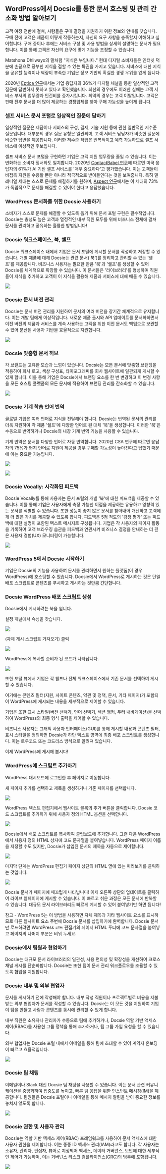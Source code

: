 ## WordPress에서 Docsie를 통한 문서 호스팅 및 관리 간소화 방법 알아보기

고객 여정 전반에 걸쳐, 사람들은 구매 결정을 지원하기 위한 정보와 안내를 찾습니다. 구매 전에 고객은 제품이 어떻게 작동하는지, 자신의 요구 사항을 충족할지 이해하고 싶어합니다. 구매 중이나 후에는 서비스 구성 및 사용 방법을 상세히 설명하는 문서가 필요합니다. 이를 통해 고객은 자신의 요구에 맞게 기능을 조정할 수 있습니다.

Matshona Dhliwayo의 말처럼 "지식은 부입니다." 현대 디지털 소비자들은 인터넷 덕분에 손끝으로 풍부한 지식을 접할 수 있는 특권을 가지고 있습니다. 서비스에 대한 지식을 공유할 능력이나 역량이 부족한 기업은 정보 기반의 확실한 경쟁 우위를 잃게 됩니다.

2020년 [Eptica 연구](https://www.eptica.com/dcx2020)에서는 기업 응답자의 36%가 디지털 채널을 통한 일상적인 고객 질문에 답변하지 못하고 있다고 확인했습니다. 최선의 경우에도 이러한 실패는 고객 서비스 부서의 업무량과 인건비를 증가시킵니다. 최악의 경우는 고객 이탈입니다. 고객은 판매 전후 문서를 더 많이 제공하는 경쟁업체를 찾아 구매 가능성을 높이게 됩니다.

### 셀프 서비스 문서 포털로 일상적인 질문에 답하기

일상적인 질문은 제품이나 서비스의 구성, 결제, 기술 지원 등에 관한 일반적인 저수준 질문입니다. 대부분의 경우 질문 유형은 일관되며, 고객 서비스 담당자가 비슷한 질문에 비슷한 답변을 제공합니다. 이러한 저수준 작업은 반복적이고 예측 가능하므로 셀프 서비스에 이상적인 후보입니다.

셀프 서비스 문서 포털을 구현하면 기업은 고객 지원 업무량을 줄일 수 있습니다. 이는 변화하는 소비자 정서와도 일치합니다. 2020년 [ContactBabel 연구](http://connect.creativevirtual.com/contactbabel-report-us-mar2020)에 따르면 미국 응답자의 61%가 AI 기반 셀프 서비스를 '매우 중요하다'고 평가했습니다. 이는 고객들이 비접촉 지원을 수용할 뿐만 아니라 적극적으로 받아들인다는 것을 보여줍니다. 특히 밀레니얼 세대는 스스로 문제를 해결하기를 원하며, [Aspect 연구](https://www.aspect.com/company/news/press-releases/customer-serve-thy-self-new-study-reveals-millennials-desire-for-self-service-digital-interaction-to-change-customer-service-forever)에서는 이 세대의 73%가 독립적으로 문제를 해결할 수 있어야 한다고 응답했습니다.

### WordPress 문서화를 위한 Docsie 사용하기

소비자가 스스로 문제를 해결할 수 있도록 돕기 위해 문서 포털 구현은 필수적입니다. Docsie는 충성도 높은 고객과 열정적인 내부 직원 모두를 위해 비즈니스 전체에 걸쳐 문서를 관리하고 공유하는 훌륭한 방법입니다!

### Docsie 워크스페이스, 북, 쉘프

Docsie 워크스페이스 내에서 기업은 문서 포털에 게시할 문서를 작성하고 저장할 수 있습니다. 개별 제품에 대해 Docsie는 관련 문서('북')를 정리하고 관리할 수 있는 '쉘프'를 제공합니다. 비즈니스 사용자는 필요한 만큼 '북'과 '쉘프'를 생성할 수 있어 Docsie를 체계적으로 확장할 수 있습니다. 이 문서들은 '라이브러리'를 형성하여 직원들이 지식을 추가하고 고객이 이 지식을 활용해 제품과 서비스에 대해 배울 수 있습니다.

![](https://docsie-app-media.s3.amazonaws.com/image/7093/doc_ULxUK3nJlSUujhpeo/cdhlmjjaoteiufwqsqba)

### Docsie 문서 버전 관리

Docsie는 문서 버전 관리를 지원하여 문서의 여러 버전을 장기간 체계적으로 유지합니다. 이는 개발 팀에게 이상적입니다. 새로운 제품 출시와 API 업데이트를 문서화하면서 이전 버전의 제품과 서비스를 계속 사용하는 고객을 위한 이전 문서도 백업으로 보관할 수 있어 분산된 사용자 기반을 효율적으로 지원합니다.

![](https://docsie-app-media.s3.amazonaws.com/image/7093/doc_ULxUK3nJlSUujhpeo/pczuxadvbygftlmwekbo)

### Docsie 맞춤형 문서 허브

각 브랜드는 고유한 모습과 느낌이 있습니다. Docsie는 모든 문서에 맞춤형 브랜딩을 적용하여 회사 로고, 색상 구성표, 타이포그래피를 회사 웹사이트에 일관되게 게시할 수 있게 합니다. 이를 통해 기업은 Docsie에서 브랜딩 요소를 한 번 변경하고 이 변경 사항을 모든 호스팅 플랫폼의 모든 문서에 적용하여 브랜딩 관리를 간소화할 수 있습니다.

![](https://docsie-app-media.s3.amazonaws.com/image/7093/doc_ULxUK3nJlSUujhpeo/mshntomlogkgyplixkup)

### Docsie 기계 학습 언어 번역

글로벌 기업은 여러 언어로 지식을 전달해야 합니다. Docsie는 번역된 문서의 관리를 더욱 지원하여 각 제품 '쉘프'에 다양한 언어로 된 대체 '북'을 생성합니다. 이러한 '북'은 수동으로 번역하거나 Docsie의 내장 기계 번역 기능을 사용할 수 있습니다.

기계 번역은 문서를 다양한 언어로 자동 번역합니다. 2020년 CSA 연구에 따르면 응답자의 75%가 현지 언어로 지원이 제공될 경우 구매할 가능성이 높아진다고 답했기 때문에 이는 중요한 기능입니다.

![](https://docsie-app-media.s3.amazonaws.com/image/7093/doc_ULxUK3nJlSUujhpeo/tjwcokomcquzbtjfyhms)

![](https://docsie-app-media.s3.amazonaws.com/image/7093/doc_ULxUK3nJlSUujhpeo/hpiagizgxcvfteprinwn)

### Docsie Vocally: 시각화된 피드백

Docsie Vocally를 통해 사용자는 문서 포털의 개별 '북'에 대한 피드백을 제공할 수 있습니다. 이를 통해 기업은 사용자에게 측정 가능한 이점을 제공하는 유용하고 영향력 있는 문서를 식별할 수 있습니다. 또한 성능이 좋지 않은 문서를 찾아내어 개선하고 고객에게 더 많은 가치를 제공할 수 있도록 합니다. 피드백은 5점 척도의 '감정 평가' 또는 피드백에 대한 설명이 포함된 텍스트 메시지로 구성됩니다. 기업은 각 사용자의 페이지 활동을 기록하여 고객 브라우징 습관을 피드백과 연관시켜 비즈니스 결정을 안내하는 더 깊은 사용자 경험(UX) 모니터링이 가능합니다.

![](https://docsie-app-media.s3.amazonaws.com/image/7093/doc_ULxUK3nJlSUujhpeo/addifshigkkpoiobortf)

### WordPress 5에서 Docsie 시작하기

기업은 Docsie의 기능을 사용하여 문서를 관리하면서 원하는 플랫폼(이 경우 WordPress)에 호스팅할 수 있습니다. Docsie에서 WordPress로 게시하는 것은 단일 배포 스크립트로 콘텐츠를 푸시하고 게시하는 것만큼 간단합니다.

### Docsie WordPress 배포 스크립트 생성

Docsie에서 게시하려는 북을 엽니다.

설정 패널에서 속성을 찾습니다.

![](https://docsie-app-media.s3.amazonaws.com/image/7093/doc_ULxUK3nJlSUujhpeo/pmfgayfjbxpyaezonadq)

(자체 게시 스크립트 가져오기) 클릭

![](https://docsie-app-media.s3.amazonaws.com/image/7093/doc_ULxUK3nJlSUujhpeo/gapavaasxhjgmzvosbtt)

WordPress에 복사할 준비가 된 코드가 나타납니다.

![](https://docsie-app-media.s3.amazonaws.com/image/7093/doc_ULxUK3nJlSUujhpeo/eeugiunjmalaxajwytjx)

또한 포털 뷰에서 기업은 각 쉘프나 전체 워크스페이스에서 기존 문서를 선택하여 게시할 수 있습니다.

여기에는 콘텐츠 필터(지원, 사이트 콘텐츠, 약관 및 정책, 문서, 기타 페이지)가 포함되어 WordPress에 게시되는 내용을 세부적으로 제어할 수 있습니다.

기업은 또한 표시 스타일(버전 선택기, 언어 선택기, 섹션 앵커, 푸터 내비게이션)을 선택하여 WordPress의 최종 형식 출력을 제어할 수 있습니다.

비즈니스 사용자는 그래픽 사용자 인터페이스(GUI)를 통해 게시할 내용과 콘텐츠 필터, 표시 스타일을 정의하면 Docsie가 하단 텍스트 영역에 최종 배포 스크립트를 생성합니다. 이는 로우코드 또는 코드리스 방식으로 알려져 있습니다.

이제 WordPress에 게시해 봅시다!

### WordPress에 스크립트 추가하기

WordPress 대시보드에 로그인한 후 페이지로 이동합니다.

새 페이지 추가를 선택하고 제목을 생성하거나 기존 페이지를 선택합니다.

![](https://docsie-app-media.s3.amazonaws.com/image/7093/doc_ULxUK3nJlSUujhpeo/lbwsgahnmezbvkzftagh)

WordPress 텍스트 편집기에서 웹사이트 블록의 추가 버튼을 클릭합니다. Docsie 코드 스크립트를 추가하기 위해 사용자 정의 HTML 옵션을 선택합니다.

![](https://docsie-app-media.s3.amazonaws.com/image/7093/doc_ULxUK3nJlSUujhpeo/ejdtdgrlzsahtursowbf)

Docsie에서 배포 스크립트를 복사하여 클립보드에 추가합니다. 그런 다음 WordPress에서 사용자 정의 HTML 상자에 코드 문자열을 붙여넣습니다. WordPress 페이지 이름을 지정할 수도 있지만, Docsie가 삽입된 문서의 제목을 자동으로 제어합니다.

![](https://docsie-app-media.s3.amazonaws.com/image/7093/doc_ULxUK3nJlSUujhpeo/zrmyjvznfrgterpdolmk)

마지막 단계는 WordPress 편집기 페이지 상단의 HTML 옆에 있는 미리보기를 클릭하는 것입니다.

![](https://docsie-app-media.s3.amazonaws.com/image/7093/doc_ULxUK3nJlSUujhpeo/eiliooqudyhoghurdeqp)

Docsie 문서가 페이지에 매끄럽게 나타납니다! 이제 오른쪽 상단의 업데이트를 클릭하여 라이브 웹페이지에 게시할 수 있습니다. 이 빠르고 쉬운 과정은 모든 문서에 반복할 수 있습니다. 대규모 문서 라이브러리도 빠르게 게시할 수 있어 붙여넣기만 하면 됩니다!

참고 - WordPress 5는 이 방법을 사용하면 자체 제목과 기타 웹사이트 요소를 표시하므로 다른 웹사이트 요소 주변에 Docsie 문서를 삽입하기에 완벽합니다. Docsie 문서만 로드하려면 WordPress 코드 편집기의 페이지 HTML 푸터에 코드 문자열을 붙여넣고 페이지의 나머지 부분은 비워 두세요.

### Docsie에서 팀원과 협업하기

Docsie는 대규모 문서 라이브러리의 일관성, 사용 편의성 및 확장성을 개선하여 크로스 채널 게시를 단순화합니다. Docsie는 또한 팀이 문서 관리 워크플로우를 조율할 수 있도록 협업을 지원합니다.

### Docsie 내부 및 외부 협업자

문서를 게시하기 전에 작성해야 합니다. 내부 작성 직원이나 프로젝트별로 비용을 지불받는 외부 협업자가 문서를 작성할 수 있습니다. Docsie는 이 모든 것을 지원하여 기업이 팀을 만들고 사람과 콘텐츠를 동시에 관리할 수 있게 합니다.

내부 직원은 소유자나 관리자가 수동으로 팀에 추가하거나, Docsie 역할 기반 액세스 제어(RBAC)를 사용한 그룹 정책을 통해 추가하거나, 팀 그룹 가입 요청을 할 수 있습니다.

외부 협업자는 Docsie 포털 내에서 이메일을 통해 팀에 초대할 수 있어 계약자 온보딩이 빠르고 효율적입니다.

![](https://docsie-app-media.s3.amazonaws.com/image/7093/doc_ULxUK3nJlSUujhpeo/axkzsfrdmsdknhqnccqj)

### Docsie 팀 채팅

이메일이나 Slack 대신 Docsie 팀 채팅을 사용할 수 있습니다. 이는 문서 관련 커뮤니케이션을 중앙화하여 집중도를 높이고, 빠른 팀 응답을 위한 인스턴트 메시징(IM)을 제공합니다. 팀원들은 Docsie 포털이나 이메일을 통해 메시지 알림을 받아 중요한 정보를 놓치지 않도록 합니다.

![](https://docsie-app-media.s3.amazonaws.com/image/7093/doc_ULxUK3nJlSUujhpeo/sqjnonxdlqfjcmhuwwhe)

### Docsie 권한 및 사용자 관리

Docsie는 역할 기반 액세스 제어(RBAC) 프레임워크를 사용하여 문서 액세스에 대한 사용자 권한을 제어합니다. 이는 종종 ID 액세스 관리(IAM)라고도 합니다. 각 사용자는 소유자, 관리자, 편집자, 뷰어로 지정되어 액세스, 데이터 거버넌스, 보안에 대한 세부적인 제어가 가능하며, 이는 거버넌스 리스크 컴플라이언스(GRC)의 범주에 포함됩니다.

![](https://docsie-app-media.s3.amazonaws.com/image/7093/doc_ULxUK3nJlSUujhpeo/lvuxrnhbknitdnmjdwjh)